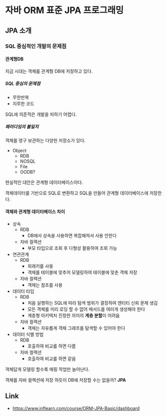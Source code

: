 # 자바 ORM 표준 JPA 프로그래밍



## JPA 소개

### SQL 중심적인 개발의 문제점



#### 관계형DB

지금 시대는 객체를 관계형 DB에 저장하고 있다.



##### SQL 중심의 문제점

- 무한반복
- 지루한 코드

SQL에 의존적은 개발을 피하기 어렵다.



##### 패러다임의 불일치

객체를 영구 보관하는 다양한 저장소가 있다.

- Object
  - RDB
  - NOSQL
  - File
  - OODB?



현실적인 대안은 관계형 데이터베이스이다.

객체데이터를 기반으로 SQL로 변환하고 SQL을 만들어 관계형 데이터베이스에 저장한다. 



#### 객체와 관계형 데이터베이스 차이

- 상속
  - RDB
    - DB에서 상속을 사용하면 복잡해져서 사용 안한다
  - 자바 컬렉션
    - 부모 타입으로 조회 후 다형성 활용하여 조회 가능
- 연관관계
  - RDB
    - 외래키를 사용
    - 객체를 테이블에 맞추어 모델링하여 테이블에 맞춘 객체 저장
  - 자바 컬렉션
    - 객체는 참조를 사용
- 데이터 타입
  - RDB
    - 처음 실행하는 SQL에 따라 탐색 범위가 결정하여 엔티티 신뢰 문제 생김
    - 모든 객체를 미리 로딩 할 수 없어 메서드를 여러개 생성해야 한다
    - 계층형 아키텍처 진정한 의미의 **계층 분할**이 어려움
  - 자바 컬렉션
    - 객체는 자유롭게 객체 그래프를 탐색할 수 있어야 한다
- 데이터 식별 방법
  - RDB
    - 호출하여 비교를 하면 다름
  - 자바 컬렉션
    - 호출하여 비교를 하면 같음

객체답게 모델링 할수록 매핑 작업만 늘어난다. 

객체를 자바 컬렉션에 저장 하듯이 DB에 저장할 수는 없을까? **JPA**









## Link

- https://www.inflearn.com/course/ORM-JPA-Basic/dashboard